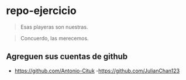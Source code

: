 ﻿# repo-ejercicio


>Esas playeras son nuestras.

>Concuerdo, las merecemos.

## Agreguen sus cuentas de github

- https://github.com/Antonio-Cituk
-https://github.com/JulianChan123
